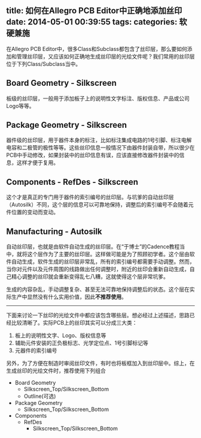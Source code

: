 title: 如何在Allegro PCB Editor中正确地添加丝印
date: 2014-05-01 00:39:55
tags:
categories: 软硬兼施
---

在Allegro PCB Editor中，很多Class和Subclass都包含了丝印层，那么要如何添加和管理丝印层，又应该如何正确地生成丝印层的光绘文件呢？我们常用的丝印层位于下列Class/Subclass当中。

## Board Geometry - Silkscreen

板级的丝印层，一般用于添加板子上的说明性文字标注、版权信息、产品或公司Logo等等。

## Package Geometry - Silkscreen

器件级的丝印层，用于器件本身的标注，比如标注集成电路的1号引脚、标注电解电容和二极管的极性等等。这些丝印信息一般情况下由器件封装自带，所以很少在PCB中手动修改，如果封装中的丝印信息有误，应该直接修改器件封装中的信息，这样才便于复用。

<!--more-->

## Components - RefDes - Silkscreen

这个才是真正的专门用于器件的索引编号的丝印层。与坑爹的自动丝印层（Autosilk）不同，这个层的信息可以可靠地保持，调整后的索引编号不会随着元件位置的变动而变动。

## Manufacturing - Autosilk

自动丝印层，也就是由软件自动生成的丝印层。在“于博士”的Cadence教程当中，就将这个层作为了主要的丝印层。这样做可能是为了照顾初学者。这个层由软件自动生成，软件生成的丝印层非常乱，所有的索引编号都需要手动调整。然而，当你对元件以及元件周围的线路做出任何调整时，附近的丝印会重新自动生成，自己精心调整的丝印就会重新变得乱七八糟，这就使得这个层非常坑爹。

生成的内容杂乱，手动调整复杂、甚至无法可靠地保持调整后的状态。这个层在实际生产中显然没有什么实用价值，因此**不推荐使用**。

-------------

下面来讨论一下丝印的光绘文件中都应该包含哪些层。想必经过上述描述，思路已经比较清晰了。实际PCB上的丝印其实可以分成三大类：

1. 板上的说明性文字、Logo、版权信息等
2. 辅助元件安装的正负极标志、光学定位点、1号引脚标记等
3. 元器件的索引编号

另外，为了方便在制造时审阅丝印文件，有时也将板框加入到丝印层中。综上，在生成丝印的光绘文件时，推荐使用下列组合

* Board Geometry
	* Silkscreen_Top/Silkscreen_Bottom
	* Outline(可选)
* Package Geometry
	* Silkscreen_Top/Silkscreen_Bottom
* Components
	* RefDes
		* Silkscreen_Top/Silkscreen_Bottom